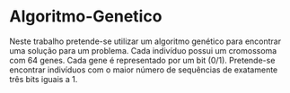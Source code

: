 # Algoritmo-Genetico
Neste trabalho pretende-se utilizar um algoritmo genético para encontrar uma solução para um problema. Cada indivíduo possui um cromossoma com 64 genes. Cada gene é representado por um bit (0/1). Pretende-se encontrar indivíduos com o maior número de sequências de exatamente três bits iguais a 1.
